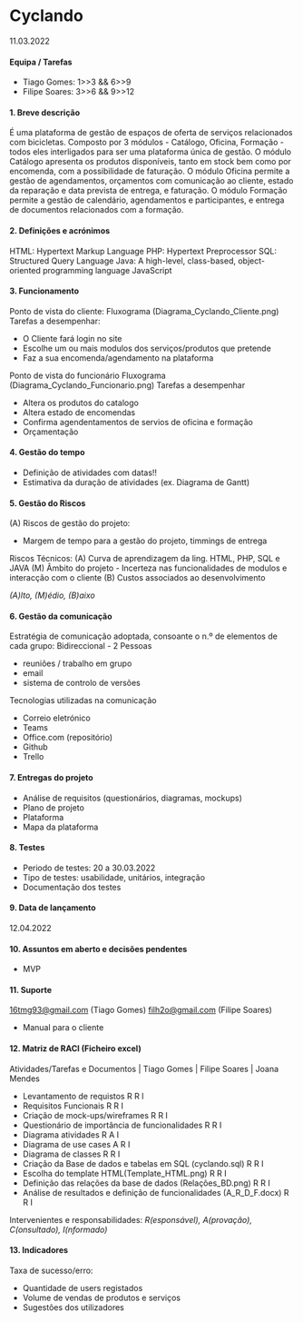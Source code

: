 # Cyclando
11.03.2022

#### Equipa / Tarefas 
- Tiago Gomes: 1>>3 && 6>>9
- Filipe Soares: 3>>6 && 9>>12

#### 1. Breve descrição
É uma plataforma de gestão de espaços de oferta de serviços relacionados com bicicletas.
Composto por 3 módulos - Catálogo, Oficina, Formação - todos eles interligados para ser uma plataforma única de gestão.
O módulo Catálogo apresenta os produtos disponíveis, tanto em stock bem como por encomenda, com a possibilidade de faturação.
O módulo Oficina permite a gestão de agendamentos, orçamentos com comunicação ao cliente, estado da reparação e data prevista de entrega, e faturação.
O módulo Formação permite a gestão de calendário, agendamentos e participantes, e entrega de documentos relacionados com a formação.


#### 2. Definições e acrónimos
HTML: Hypertext Markup Language
PHP: Hypertext Preprocessor
SQL: Structured Query Language
Java: A high-level, class-based, object-oriented programming language
JavaScript


#### 3. Funcionamento
Ponto de vista do cliente:
Fluxograma (Diagrama_Cyclando_Cliente.png)
Tarefas a desempenhar:
- O Cliente fará login no site
- Escolhe um ou mais modulos dos serviços/produtos que pretende
- Faz a sua encomenda/agendamento na plataforma

Ponto de vista do funcionário
Fluxograma (Diagrama_Cyclando_Funcionario.png)
Tarefas a desempenhar
- Altera os produtos do catalogo
- Altera estado de encomendas
- Confirma agendentamentos de servios de oficina e formação
- Orçamentação

#### 4. Gestão do tempo
- Definição de atividades com datas!!
- Estimativa da duração de atividades (ex. Diagrama de Gantt)

#### 5. Gestão do Riscos
(A) Riscos de gestão do projeto:
- Margem de tempo para a gestão do projeto, timmings de entrega

Riscos Técnicos:
(A) Curva de aprendizagem da ling. HTML, PHP, SQL e JAVA
(M) Âmbito do projeto - Incerteza nas funcionalidades de modulos e interacção com o cliente
(B) Custos associados ao desenvolvimento

*(A)lto, (M)édio, (B)aixo*

#### 6. Gestão da comunicação
Estratégia de comunicação adoptada, consoante o n.º de elementos de cada grupo:
Bidireccional - 2 Pessoas
- reuniões / trabalho em grupo 
- email
- sistema de controlo de versões

Tecnologias utilizadas na comunicação
- Correio eletrónico
- Teams
- Office.com (repositório)
- Github
- Trello

#### 7. Entregas do projeto
- Análise de requisitos (questionários, diagramas, mockups)
- Plano de projeto
- Plataforma
- Mapa da plataforma

#### 8. Testes
- Periodo de testes: 20 a 30.03.2022
- Tipo de testes: usabilidade, unitários, integração
- Documentação dos testes

#### 9. Data de lançamento
12.04.2022

#### 10. Assuntos em aberto e decisões pendentes
- MVP 

#### 11. Suporte
16tmg93@gmail.com (Tiago Gomes)
filh2o@gmail.com (Filipe Soares)
- Manual para o cliente

#### 12. Matriz de RACI (Ficheiro excel)
Atividades/Tarefas e Documentos                           | Tiago Gomes | Filipe Soares | Joana Mendes
- Levantamento de requistos                                     R                R             I
- Requisitos Funcionais                                         R                R             I                                       
- Criação de mock-ups/wireframes                                R                R             I
- Questionário de importância de funcionalidades                R                R             I
- Diagrama atividades                                           R                A             I 
- Diagrama de use cases                                         A                R             I
- Diagrama de classes                                           R                R             I
- Criação da Base de dados e tabelas em SQL (cyclando.sql)      R                R             I
- Escolha do template HTML(Template_HTML.png)                   R                R             I
- Definição das relações da base de dados (Relações_BD.png)     R                R             I
- Análise de resultados e definição de funcionalidades (A_R_D_F.docx)         R                R             I

Intervenientes e responsabilidades:
*R(esponsável), A(provação), C(onsultado), I(nformado)*

#### 13. Indicadores
Taxa de sucesso/erro:
- Quantidade de users registados
- Volume de vendas de produtos e serviços
- Sugestões dos utilizadores

